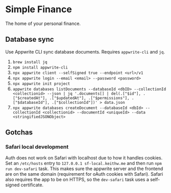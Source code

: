 # Simple Finance

The home of your personal finance.

## Database sync

Use Appwrite CLI sync database documents. Requires `appwrite-cli` and `jq`.

1. `brew install jq`
2. `npm install appwrite-cli`
3. `npx appwrite client --selfSigned true --endpoint <url>/v1`
4. `npx appwrite login --email <email> --password <password>`
5. `npx appwrite init project`
6. `appwrite databases listDocuments --databaseId <dbID> --collectionId <collectionid> --json | jq '.documents[] | del(.["$id"], .["$createdAt"], .["$updatedAt"], .["$permissions"], .["$databaseId"], .["$collectionId"])' > data.json`
7. `npx appwrite databases createDocument --databaseId <dbId> --collectionId <collectionid> --documentId <uniqueId> --data <stringifiedJSONObject>`

## Gotchas

### Safari local development

Auth does not work on Safari with localhost due to how it handles cookies. Set an `/etc/hosts` entry to `127.0.0.1 sf-local.keithw.me` and then run `npm run dev-safari` task. This makes sure the appwrite server and the frontend are on the same domain (requirement for oAuth cookies with Safari). Safari also requires the app to be on HTTPS, so the `dev-safari` task uses a self-signed certificate.
